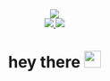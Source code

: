 


<div id="header" align="center">
  <img widht="50"src="https://media.giphy.com/media/qb1eHxhUHLdsc/giphy-downsized-large.gif"/>
</div>

<div id="badges" align="center">
  <a href="https://t.me/IluF1g">
    <img src="https://img.shields.io/badge/Telegram-blue?style=for-the-badge&logo=telegram&logoColor=white"/>
  </a>
    <a href="[https://t.me/IluF1g](https://vk.com/frontenddev14)">
    <img src="https://img.shields.io/badge/Vk-blue?style=for-the-badge&logo=vk&logoColor=white"/>
  </a>
</div>

<h1 align="center">
  hey there
  <img src="https://media.giphy.com/media/hvRJCLFzcasrR4ia7z/giphy.gif" width="30px"/>
</h1>

